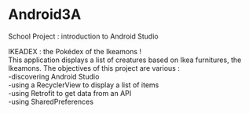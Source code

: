 # Android3A
School Project : introduction to Android Studio

IKEADEX : the Pokédex of the Ikeamons !  
This application displays a list of creatures based on Ikea furnitures, the Ikeamons.
The objectives of this project are various :  
-discovering Android Studio  
-using a RecyclerView to display a list of items  
-using Retrofit to get data from an API  
-using SharedPreferences
